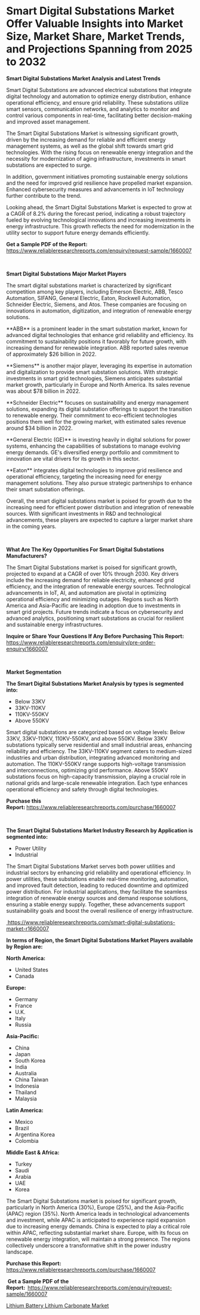 <p><h1>Smart Digital Substations Market Offer Valuable Insights into Market Size, Market Share, Market Trends, and Projections Spanning from 2025 to 2032</h1></p><p><strong>Smart Digital Substations Market Analysis and Latest Trends</strong></p>
<p><p>Smart Digital Substations are advanced electrical substations that integrate digital technology and automation to optimize energy distribution, enhance operational efficiency, and ensure grid reliability. These substations utilize smart sensors, communication networks, and analytics to monitor and control various components in real-time, facilitating better decision-making and improved asset management.</p><p>The Smart Digital Substations Market is witnessing significant growth, driven by the increasing demand for reliable and efficient energy management systems, as well as the global shift towards smart grid technologies. With the rising focus on renewable energy integration and the necessity for modernization of aging infrastructure, investments in smart substations are expected to surge.</p><p>In addition, government initiatives promoting sustainable energy solutions and the need for improved grid resilience have propelled market expansion. Enhanced cybersecurity measures and advancements in IoT technology further contribute to the trend.</p><p>Looking ahead, the Smart Digital Substations Market is expected to grow at a CAGR of 8.2% during the forecast period, indicating a robust trajectory fueled by evolving technological innovations and increasing investments in energy infrastructure. This growth reflects the need for modernization in the utility sector to support future energy demands efficiently.</p></p>
<p><strong>Get a Sample PDF of the Report:&nbsp;</strong> <a href="https://www.reliableresearchreports.com/enquiry/request-sample/1660007?utm_campaign=41&utm_medium=2&utm_source=Github&utm_content=ia&utm_term=17012025&utm_id=smart-digital-substations">https://www.reliableresearchreports.com/enquiry/request-sample/1660007</a></p>
<p>&nbsp;</p>
<p><strong>Smart Digital Substations Major Market Players</strong></p>
<p><p>The smart digital substations market is characterized by significant competition among key players, including Emerson Electric, ABB, Tesco Automation, SIFANG, General Electric, Eaton, Rockwell Automation, Schneider Electric, Siemens, and Atos. These companies are focusing on innovations in automation, digitization, and integration of renewable energy solutions.</p><p>**ABB** is a prominent leader in the smart substation market, known for advanced digital technologies that enhance grid reliability and efficiency. Its commitment to sustainability positions it favorably for future growth, with increasing demand for renewable integration. ABB reported sales revenue of approximately $26 billion in 2022.</p><p>**Siemens** is another major player, leveraging its expertise in automation and digitalization to provide smart substation solutions. With strategic investments in smart grid technologies, Siemens anticipates substantial market growth, particularly in Europe and North America. Its sales revenue was about $78 billion in 2022.</p><p>**Schneider Electric** focuses on sustainability and energy management solutions, expanding its digital substation offerings to support the transition to renewable energy. Their commitment to eco-efficient technologies positions them well for the growing market, with estimated sales revenue around $34 billion in 2022.</p><p>**General Electric (GE)** is investing heavily in digital solutions for power systems, enhancing the capabilities of substations to manage evolving energy demands. GE's diversified energy portfolio and commitment to innovation are vital drivers for its growth in this sector.</p><p>**Eaton** integrates digital technologies to improve grid resilience and operational efficiency, targeting the increasing need for energy management solutions. They also pursue strategic partnerships to enhance their smart substation offerings.</p><p>Overall, the smart digital substations market is poised for growth due to the increasing need for efficient power distribution and integration of renewable sources. With significant investments in R&D and technological advancements, these players are expected to capture a larger market share in the coming years.</p></p>
<p>&nbsp;</p>
<p><strong>What Are The Key Opportunities For Smart Digital Substations Manufacturers?</strong></p>
<p><p>The Smart Digital Substations market is poised for significant growth, projected to expand at a CAGR of over 10% through 2030. Key drivers include the increasing demand for reliable electricity, enhanced grid efficiency, and the integration of renewable energy sources. Technological advancements in IoT, AI, and automation are pivotal in optimizing operational efficiency and minimizing outages. Regions such as North America and Asia-Pacific are leading in adoption due to investments in smart grid projects. Future trends indicate a focus on cybersecurity and advanced analytics, positioning smart substations as crucial for resilient and sustainable energy infrastructures.</p></p>
<p><strong>Inquire or Share Your Questions If Any Before Purchasing This Report:</strong> <a href="https://www.reliableresearchreports.com/enquiry/pre-order-enquiry/1660007?utm_campaign=41&utm_medium=2&utm_source=Github&utm_content=ia&utm_term=17012025&utm_id=smart-digital-substations">https://www.reliableresearchreports.com/enquiry/pre-order-enquiry/1660007</a></p>
<p>&nbsp;</p>
<p><strong>Market Segmentation</strong></p>
<p><strong>The Smart Digital Substations Market Analysis by types is segmented into:</strong></p>
<p><ul><li>Below 33KV</li><li>33KV-110KV</li><li>110KV-550KV</li><li>Above 550KV</li></ul></p>
<p><p>Smart digital substations are categorized based on voltage levels: Below 33KV, 33KV-110KV, 110KV-550KV, and above 550KV. Below 33KV substations typically serve residential and small industrial areas, enhancing reliability and efficiency. The 33KV-110KV segment caters to medium-sized industries and urban distribution, integrating advanced monitoring and automation. The 110KV-550KV range supports high-voltage transmission and interconnections, optimizing grid performance. Above 550KV substations focus on high-capacity transmission, playing a crucial role in national grids and large-scale renewable integration. Each type enhances operational efficiency and safety through digital technologies.</p></p>
<p><strong>Purchase this Report:&nbsp;</strong><a href="https://www.reliableresearchreports.com/purchase/1660007?utm_campaign=41&utm_medium=2&utm_source=Github&utm_content=ia&utm_term=17012025&utm_id=smart-digital-substations">https://www.reliableresearchreports.com/purchase/1660007</a></p>
<p>&nbsp;</p>
<p><strong>The Smart Digital Substations Market Industry Research by Application is segmented into:</strong></p>
<p><ul><li>Power Utility</li><li>Industrial</li></ul></p>
<p><p>The Smart Digital Substations Market serves both power utilities and industrial sectors by enhancing grid reliability and operational efficiency. In power utilities, these substations enable real-time monitoring, automation, and improved fault detection, leading to reduced downtime and optimized power distribution. For industrial applications, they facilitate the seamless integration of renewable energy sources and demand response solutions, ensuring a stable energy supply. Together, these advancements support sustainability goals and boost the overall resilience of energy infrastructure.</p></p>
<p><a href="https://www.reliableresearchreports.com/smart-digital-substations-market-r1660007?utm_campaign=41&utm_medium=2&utm_source=Github&utm_content=ia&utm_term=17012025&utm_id=smart-digital-substations">&nbsp;https://www.reliableresearchreports.com/smart-digital-substations-market-r1660007</a></p>
<p><strong>In terms of Region, the Smart Digital Substations Market Players available by Region are:</strong></p>
<p>
    <p> <strong> North America: </strong>
        <ul>
            <li>United States</li>
            <li>Canada</li>
        </ul>
        </p> 
    <p> <strong> Europe: </strong>
        <ul>
            <li>Germany</li>
            <li>France</li>
            <li>U.K.</li>
            <li>Italy</li>
            <li>Russia</li>
        </ul>
        </p> 
    <p> <strong> Asia-Pacific: </strong>
        <ul>
            <li>China</li>
            <li>Japan</li>
            <li>South Korea</li>
            <li>India</li>
            <li>Australia</li>
            <li>China Taiwan</li>
            <li>Indonesia</li>
            <li>Thailand</li>
            <li>Malaysia</li>
        </ul>
        </p> 
    <p> <strong> Latin America: </strong>
        <ul>
            <li>Mexico</li>
            <li>Brazil</li>
            <li>Argentina Korea</li>
            <li>Colombia</li>
        </ul>
        </p> 
    <p> <strong> Middle East & Africa: </strong>
        <ul>
            <li>Turkey</li>
            <li>Saudi</li>
            <li>Arabia</li>
            <li>UAE</li>
            <li>Korea</li>
        </ul>
    </p>
    </p>
<p><p>The Smart Digital Substations market is poised for significant growth, particularly in North America (30%), Europe (25%), and the Asia-Pacific (APAC) region (35%). North America leads in technological advancements and investment, while APAC is anticipated to experience rapid expansion due to increasing energy demands. China is expected to play a critical role within APAC, reflecting substantial market share. Europe, with its focus on renewable energy integration, will maintain a strong presence. The regions collectively underscore a transformative shift in the power industry landscape.</p></p>
<p><strong>Purchase this Report: </strong><a href="https://www.reliableresearchreports.com/purchase/1660007?utm_campaign=41&utm_medium=2&utm_source=Github&utm_content=ia&utm_term=17012025&utm_id=smart-digital-substations">https://www.reliableresearchreports.com/purchase/1660007</a></p>
<p>&nbsp;<strong>Get a Sample PDF of the Report:&nbsp;&nbsp;</strong><a href="https://www.reliableresearchreports.com/enquiry/request-sample/1660007?utm_campaign=41&utm_medium=2&utm_source=Github&utm_content=ia&utm_term=17012025&utm_id=smart-digital-substations">https://www.reliableresearchreports.com/enquiry/request-sample/1660007</a></p>
<p><strong></strong></p>
<p><p><a href="https://github.com/nicoletavirag/Market-Research-Report-List-5/blob/main/lithium-battery-lithium-carbonate-market.md?utm_campaign=41&utm_medium=2&utm_source=Github&utm_content=ia&utm_term=17012025&utm_id=smart-digital-substations">Lithium Battery Lithium Carbonate Market</a></p></p>